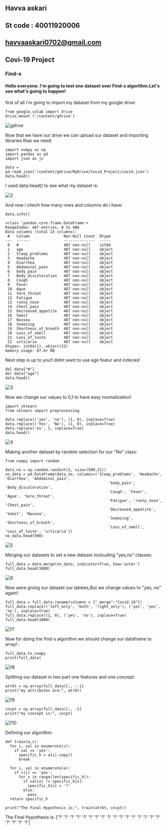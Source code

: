 
  ## Havva askari
  ## St code : 40011920006
  ## havvaaskari0702@gmail.com
  
  ## Covi-19 Project
  ### Find-s
  
  #### Hello everyone. I'm going to test one dataset over Find-s algorithm.Let's see what's going to happen!
  first of all i'm going to import my dataset from my google drive:
  ```
  from google.colab import drive
  drive.mount ('/content/gdrive')
  ```
  ![gdrive](https://github.com/semnan-university-ai/machine-learning-class/blob/main/final%20project/Eveaskari/1.JPG)
  
  Now that we have our drive we can upload our dataset and importing libraries thas we need:
  ```
import numpy as np
import pandas as pd
import json as js

data = pd.read_json('/content/gdrive/MyDrive/Covid_Project/covid.json')
data.head()
```
I used data.head() to see what my dataset is:

![2](https://github.com/semnan-university-ai/machine-learning-class/blob/main/final%20project/Eveaskari/2.JPG)

And now i chech how many rows and columns do i have:

```
data.info()
```

```
<class 'pandas.core.frame.DataFrame'>
RangeIndex: 487 entries, 0 to 486
Data columns (total 23 columns):
 #   Column               Non-Null Count  Dtype 
---  ------               --------------  ----- 
 0   #                    487 non-null    int64 
 1   age                  487 non-null    object
 2   Sleep_problems       487 non-null    object
 3   Headache             487 non-null    object
 4   Diarrhea             487 non-null    object
 5   Abdominal_pain       487 non-null    object
 6   body_pain            487 non-null    object
 7   Body_discoloration   487 non-null    object
 8   Cough                487 non-null    object
 9   Fever                487 non-null    object
 10  Ague                 487 non-null    object
 11  Sore_throat          487 non-null    object
 12  Fatigue              487 non-null    object
 13  runny_nose           487 non-null    object
 14  Chest_pain           487 non-null    object
 15  Decreased_appetite   487 non-null    object
 16  Vomit                487 non-null    object
 17  Nausea               487 non-null    object
 18  Sneezing             487 non-null    object
 19  Shortness_of_breath  487 non-null    object
 20  Loss_of_smell        487 non-null    object
 21  Loss_of_taste        487 non-null    object
 22  urticaria            487 non-null    object
dtypes: int64(1), object(22)
memory usage: 87.6+ KB
```
Next step is up to you!I didnt want to use age featur and indeces!

```
del data["#"]
del data["age"]
data.head()
```
![3](https://github.com/semnan-university-ai/machine-learning-class/blob/main/final%20project/Eveaskari/3.JPG)

Now we change our values to 0,1 to have easy normalization!

```
import sklearn
from sklearn import preprocessing

data.replace(('yes', 'no'), (1, 0), inplace=True)
data.replace(('Yes', 'No'), (1, 0), inplace=True)
data.replace('es', 1, inplace=True)
data.head()
```

![4](https://github.com/semnan-university-ai/machine-learning-class/blob/main/final%20project/Eveaskari/4.JPG)

Making another dataset by random selection for our "No" class:

```
from numpy import random

data_no = np.random.randint(2, size=(500,21))
no_data = pd.DataFrame(data_no, columns=('Sleep_problems', 'Headache', 'Diarrhea', 'Abdominal_pain',
                                              'body_pain', 'Body_discoloration',
                                              'Cough', 'Fever', 'Ague', 'Sore_throat',
                                              'Fatigue', 'runny_nose', 'Chest_pain',
                                              'Decreased_appetite', 'Vomit', 'Nausea',
                                              'Sneezing', 'Shortness_of_breath',
                                              'Loss_of_smell', 'Loss_of_taste', 'urticaria'))
no_data.head(500)
```

![5](https://github.com/semnan-university-ai/machine-learning-class/blob/main/final%20project/Eveaskari/5.JPG)

Merging our datasets to set a new dataset inclouding "yes,no" classes:

```
full_data = data.merge(no_data, indicator=True, how='outer')
full_data.head(1000)
```

![6](https://github.com/semnan-university-ai/machine-learning-class/blob/main/final%20project/Eveaskari/6.JPG)

Now were giving our dataset our labeles,But we change values to "yes, no" again!:

```
full_data = full_data.rename(columns = {"_merge":"Covid-19"})
full_data.replace(('left_only', 'both', 'right_only'), ('yes', 'yes', 'no'), inplace=True)
full_data.replace((1, 0), ('yes', 'no'), inplace=True)
full_data.head(1000)
```

![f7](https://github.com/semnan-university-ai/machine-learning-class/blob/main/final%20project/Eveaskari/f7.JPG)

Now for doing the find-s algorithm we should change our dataframe to array! :

```
full_data.to_numpy
print(full_data)
```

![f8](https://github.com/semnan-university-ai/machine-learning-class/blob/main/final%20project/Eveaskari/f8.JPG)

Splitting our dataset in two part one features and one concept:

```
atrbt = np.array(full_data)[:, :-1]
print("my attributes are:", atrbt)
```

![f9](https://github.com/semnan-university-ai/machine-learning-class/blob/main/final%20project/Eveaskari/f9.JPG)

```
cncpt = np.array(full_data)[:, -1]
print("my concept is:", cncpt)
```

![f10](https://github.com/semnan-university-ai/machine-learning-class/blob/main/final%20project/Eveaskari/f10.JPG)

Defining our algorithm:
```
def train(a,c):
  for i, val in enumerate(c):
    if val == 'yes':
      specific_h = a[i].copy()
      break

  for i, val in enumerate(a):
    if c[i] == 'yes':
      for x in range(len(specific_h)):
        if val[x] != specific_h[x]:
          specific_h[x] = '?'
        else:
          pass
  return specific_h

print("The Final Hypothesis is:", train(atrbt, cncpt))
```
The Final Hypothesis is: ['?' '?' '?' '?' '?' '?' '?' '?' '?' '?' '?' '?' '?' '?' '?' '?' '?' '?'
 '?' '?' '?']
